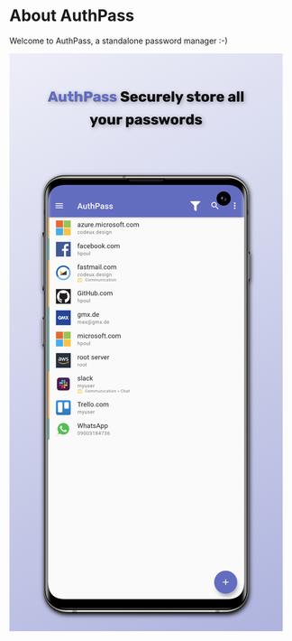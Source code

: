 # About AuthPass

Welcome to AuthPass, a standalone password manager :-\)

![](.gitbook/assets/samsung-galaxy-s10-plus-openfile2.png)



